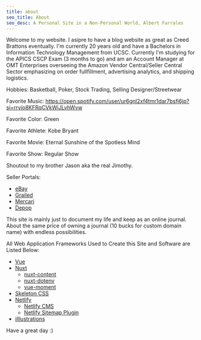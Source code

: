 ```yaml
---
title: about
seo_title: About
seo_desc: A Personal Site in a Non-Personal World, Albert Farrales
---
```


Welcome to my website. I asipre to have a blog website as great as Creed Brattons eventually. I'm currently 20 years old and have a Bachelors in Information Technology Management from UCSC. Currently I'm studying for the APICS CSCP Exam (3 months to go) and am an Account Manager at OMT Enterprises overseeing the Amazon Vendor Central/Seller Central Sector emphasizing on order fullfillment, advertising analytics, and shipping logistics.

  Hobbies: Basketball, Poker, Stock Trading, Selling Designer/Streetwear
  
  Favorite Music: https://open.spotify.com/user/ur6gnl2xf4tmr1dar7bsfj6jp?si=rryio8KFRqCVkWiJLvhWvw 
 
  Favorite Color: Green
  
  Favorite Athlete: Kobe Bryant
  
  Favorite Movie: Eternal Sunshine of the Spotless Mind
  
  Favorite Show: Regular Show
  
  Shoutout to my brother Jason aka the real Jimothy.
  
  Seller Portals:
  
  - [eBay](https://www.ebay.com/usr/alberfarra)
  - [Grailed](https://www.grailed.com/albertfarrales)
  - [Mercari](https://www.mercari.com/u/494220838/)
  - [Depop](https://www.depop.com/albertknows/)
  
 
This site is mainly just to document my life and keep as an online journal. About the same price of owning a journal (10 bucks for custom domain name) with endless possibilities.

All Web Application Frameworks Used to Create this Site and Software are Listed Below:


- [Vue](https://vuejs.org/)
- [Nuxt](https://nuxtjs.org/)
    - [nuxt-content](https://content.nuxtjs.org/)
    - [nuxt-dotenv](https://github.com/nuxt-community/dotenv-module)
    - [vue-moment](https://github.com/brockpetrie/vue-moment)
- [Skeleton CSS](http://getskeleton.com/)
- [Netlify](https://www.netlify.com/)
    - [Netlify CMS](https://www.netlifycms.org/)
    - [Netlify Sitemap Plugin](https://github.com/netlify-labs/netlify-plugin-sitemap)
- [illlustrations](https://illlustrations.co/)

Have a great day :)

